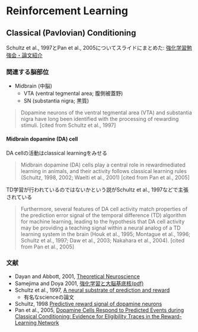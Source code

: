 # Reinforcement Learning

## Classical (Pavlovian) Conditioning
Schultz et al., 1997とPan et al., 2005についてスライドにまとめた: [強化学習勉強会・論文紹介](http://www.slideshare.net/sotetsukoyamada/22-62639753)

### 関連する脳部位

- Midbrain (中脳)
  - VTA (ventral tegmental area; 腹側被蓋野)
  - SN (substantia nigra; 黒質)

> Dopamine neurons of the ventral tegmental area (VTA) and substantia nigra have long been identified with the processing of rewarding stimuli. [cited from Schultz et al., 1997]

#### Midbrain dopamine (DA) cell

DA cellの活動はclassical learningをみせる

> Midbrain dopamine (DA) cells play a central role in rewardmediated learning in animals, and their activity follows classical learning rules (Schultz, 1998, 2002; Waelti et al., 2001) [cited from Pan et al., 2005]

TD学習が行われているのではないかという説がSchultz et al., 1997などで主張されている

> Furthermore, several features of DA cell activity match properties of the prediction error signal of the temporal difference (TD) algorithm for machine learning, leading to the hypothesis that DA cell activity may be providing a teaching signal within a neural analog of a TD learning system in the brain (Houk et al., 1995; Montague et al., 1996; Schultz et al., 1997; Daw et al., 2003; Nakahara et al., 2004). [cited from Pan et al., 2005]

### 文献
- Dayan and Abbott, 2001, [Theoretical Neuroscience](http://cns-classes.bu.edu/cn510/Papers/Theoretical%20Neuroscience%20Computational%20and%20Mathematical%20Modeling%20of%20Neural%20Systems%20-%20%20Peter%20Dayan,%20L.%20F.%20Abbott.pdf)
- Samejima and Doya 2001, [強化学習と大脳基底核(pdf)](http://ci.nii.ac.jp/els/110001096714.pdf?id=ART0001257939&type=pdf&lang=jp&host=cinii&order_no=&ppv_type=0&lang_sw=&no=1464335228&cp=)
- Schultz et al., 1997, [A neural substrate of prediction and reward](Schultz+1997.md)
  - 有名なscienceの論文
- Schultz, 1998 [Predictive reward signal of dopamine neurons](Schultz1998.md)
- Pan et al., 2005, [Dopamine Cells Respond to Predicted Events during Classical Conditioning: Evidence for Eligibility Traces in the Reward-Learning Network](Pan+2005.md)
